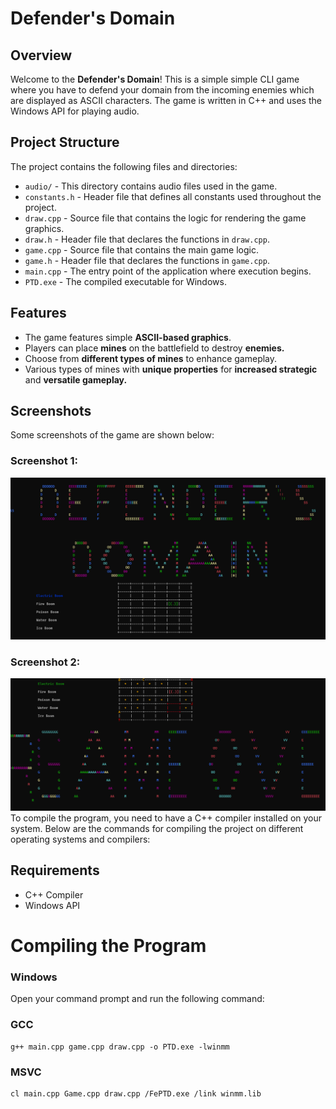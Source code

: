 # Defender's Domain

## Overview
Welcome to the **Defender's Domain**! This is a simple simple CLI game where you have to defend your domain from the incoming enemies which are displayed as ASCII characters. The game is written in C++ and uses the Windows API for playing audio.

## Project Structure

The project contains the following files and directories:

- `audio/` - This directory contains audio files used in the game.
- `constants.h` - Header file that defines all constants used throughout the project.
- `draw.cpp` - Source file that contains the logic for rendering the game graphics.
- `draw.h` - Header file that declares the functions in `draw.cpp`.
- `game.cpp` - Source file that contains the main game logic.
- `game.h` - Header file that declares the functions in `game.cpp`.
- `main.cpp` - The entry point of the application where execution begins.
- `PTD.exe` - The compiled executable for Windows.

## Features
- The game features simple **ASCII-based graphics**.
- Players can place **mines** on the battlefield to destroy **enemies.**
- Choose from **different types of mines** to enhance gameplay.
- Various types of mines with **unique properties** for **increased strategic** and **versatile gameplay.**

## Screenshots
Some screenshots of the game are shown below:

### Screenshot 1:
![Initial Grid](./screenshots/Game_ss_1.png)

### Screenshot 2:
![Gameplay](./screenshots/Game_ss_2.png)
To compile the program, you need to have a C++ compiler installed on your system. Below are the commands for compiling the project on different operating systems and compilers:

## Requirements
- C++ Compiler
- Windows API

# Compiling the Program
### Windows
Open your command prompt and run the following command:
### GCC
```
g++ main.cpp game.cpp draw.cpp -o PTD.exe -lwinmm
```


### MSVC
``` 
cl main.cpp Game.cpp draw.cpp /FePTD.exe /link winmm.lib
```

